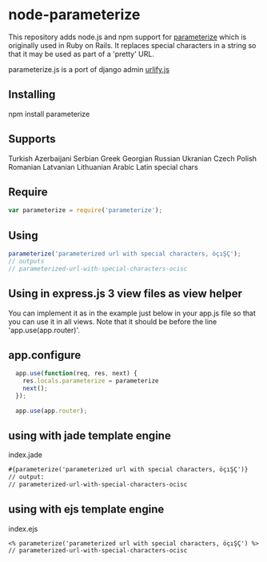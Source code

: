 node-parameterize
=================
This repository adds node.js and npm support for [parameterize](http://apidock.com/rails/String/parameterize) which is originally used in Ruby on Rails. It replaces special characters in a string so that it may be used as part of a 'pretty' URL.

parameterize.js is a port of django admin [urlify.js](https://github.com/django/django/blob/master/django/contrib/admin/static/admin/js/urlify.js)

Installing
--------------------------------
npm install parameterize

 
Supports
--------------------------------
Turkish
Azerbaijani
Serbian
Greek
Georgian
Russian
Ukranian
Czech
Polish
Romanian
Latvanian
Lithuanian 
Arabic
Latin special chars


Require
--------------------------------
```javascript
var parameterize = require('parameterize');
```


Using
--------------------------------
```javascript
parameterize('parameterized url with special characters, öçıŞÇ');
// outputs
// parameterized-url-with-special-characters-ocisc
```


Using in express.js 3 view files as view helper
--------------------------------

You can implement it as in the example just below in your app.js file so that you can use it in all views. Note that it should be before the line 'app.use(app.router)'.

app.configure
--------------------------------

```javascript
  app.use(function(req, res, next) {
    res.locals.parameterize = parameterize
    next();
  });
  
  app.use(app.router);
```


using with jade template engine
----
index.jade

```html
#{parameterize('parameterized url with special characters, öçıŞÇ')}
// output:
// parameterized-url-with-special-characters-ocisc
```


using with ejs template engine
---
index.ejs

```ejs
<% parameterize('parameterized url with special characters, öçıŞÇ') %>
// parameterized-url-with-special-characters-ocisc
```

